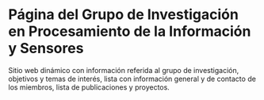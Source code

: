 # Página del Grupo de Investigación en Procesamiento de la Información y Sensores

Sitio web dinámico con información referida al grupo de investigación, objetivos y temas de interés, lista con información general y de contacto de los miembros, lista de publicaciones y proyectos.  
